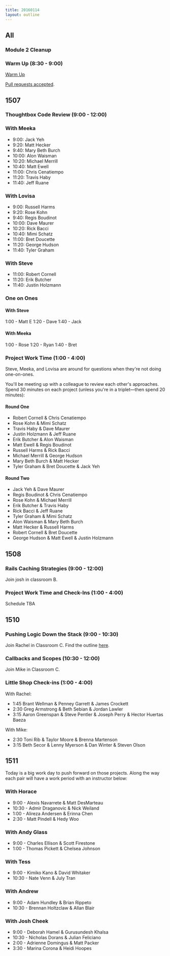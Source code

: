 ```yaml
---
title: 20160114
layout: outline
---
```


## All

### Module 2 Cleanup

### Warm Up (8:30 - 9:00)

[Warm Up](https://thewarmup.herokuapp.com)

[Pull requests accepted](https://github.com/mikedao/the-warm-up).


## 1507

### Thoughtbox Code Review (9:00 - 12:00)

### With Meeka

- 9:00:  Jack Yeh
- 9:20:  Matt Hecker
- 9:40:  Mary Beth Burch
- 10:00: Alon Waisman
- 10:20: Michael Merrill
- 10:40: Matt Ewell
- 11:00: Chris Cenatiempo
- 11:20: Travis Haby
- 11:40: Jeff Ruane

### With Lovisa

- 9:00:  Russell Harms
- 9:20:  Rose Kohn
- 9:40:  Regis Boudinot
- 10:00: Dave Maurer
- 10:20: Rick Bacci
- 10:40: Mimi Schatz
- 11:00: Bret Doucette
- 11:20: George Hudson
- 11:40: Tyler Graham

### With Steve

- 11:00: Robert Cornell
- 11:20: Erik Butcher
- 11:40: Justin Holzmann

### One on Ones

#### With Steve
1:00 - Matt E
1:20 - Dave
1:40 - Jack

#### With Meeka
1:00 - Rose
1:20 - Ryan
1:40 - Bret

### Project Work Time (1:00 - 4:00)

Steve, Meeka, and Lovisa are around for questions when they're not doing one-on-ones.

You'll be meeting up with a colleague to review each other's approaches. Spend 30 minutes on each project (unless you're in a triplet—then spend 20 minutes):

#### Round One

* Robert Cornell & Chris Cenatiempo
* Rose Kohn & Mimi Schatz
* Travis Haby & Dave Maurer
* Justin Holzmann & Jeff Ruane
* Erik Butcher & Alon Waisman
* Matt Ewell & Regis Boudinot
* Russell Harms & Rick Bacci
* Michael Merrill & George Hudson
* Mary Beth Burch & Matt Hecker
* Tyler Graham & Bret Doucette & Jack Yeh

#### Round Two

* Jack Yeh & Dave Maurer
* Regis Boudinot & Chris Cenatiempo
* Rose Kohn & Michael Merrill
* Erik Butcher & Travis Haby
* Rick Bacci & Jeff Ruane
* Tyler Graham & Mimi Schatz
* Alon Waisman & Mary Beth Burch
* Matt Hecker & Russell Harms
* Robert Cornell & Bret Doucette
* George Hudson & Matt Ewell & Justin Holzmann


## 1508

### Rails Caching Strategies (9:00 - 12:00)

Join josh in classroom B.

### Project Work Time and Check-Ins (1:00 - 4:00)

Schedule TBA


## 1510

### Pushing Logic Down the Stack (9:00 - 10:30)

Join Rachel in Classroom C. Find the outline [here](http://tutorials.jumpstartlab.com/topics/architecture/pushing_logic_down_the_stack.html).

### Callbacks and Scopes (10:30 - 12:00)

Join Mike in Classroom C.

### Little Shop Check-ins (1:00 - 4:00)

With Rachel:

* 1:45 Brant Wellman & Penney Garrett & James Crockett
* 2:30 Greg Armstrong & Beth Sebian & Jordan Lawler
* 3:15 Aaron Greenspan & Steve Pentler & Joseph Perry & Hector Huertas Baeza

With Mike:

* 2:30 Toni Rib & Taylor Moore & Brenna Martenson
* 3:15 Beth Secor & Lenny Myerson & Dan Winter & Steven Olson

## 1511

Today is a big work day to push forward on those projects. Along the way each pair will have a work period with an instructor below:

### With Horace

* 9:00 - Alexis Navarrete & Matt DesMarteau
* 10:30 - Admir Draganovic & Nick Weiland
* 1:00 - Alireza Andersen & Erinna Chen
* 2:30 - Matt Pindell & Hedy Woo

### With Andy Glass

* 9:00 - Charles Ellison & Scott Firestone
* 1:00 - Thomas Pickett & Chelsea Johnson

### With Tess

* 9:00 - Kimiko Kano & David Whitaker
* 10:30 - Nate Venn & July Tran

### With Andrew

* 9:00 - Adam Hundley & Brian Rippeto
* 10:30 - Brennan Holtzclaw & Allan Blair

### With Josh Cheek

* 9:00 - Deborah Hamel & Gurusundesh Khalsa
* 10:30 - Nicholas Dorans & Julian Feliciano
* 2:00 - Adrienne Domingus & Matt Packer
* 3:30 - Marina Corona & Heidi Hoopes

